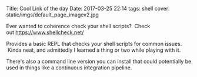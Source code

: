 Title: Cool Link of the day
Date: 2017-03-25 22:14
tags: shell
cover: static/imgs/default_page_imagev2.jpg

Ever wanted to coherence check your shell scripts?  Check out <https://www.shellcheck.net/>

Provides a basic REPL that checks your shell scripts for common issues.  Kinda neat, and admittedly I learned a thing or
two while playing with it.

There's also a command line version you can install that could potentially be used in things like a continuous
integration pipeline.
